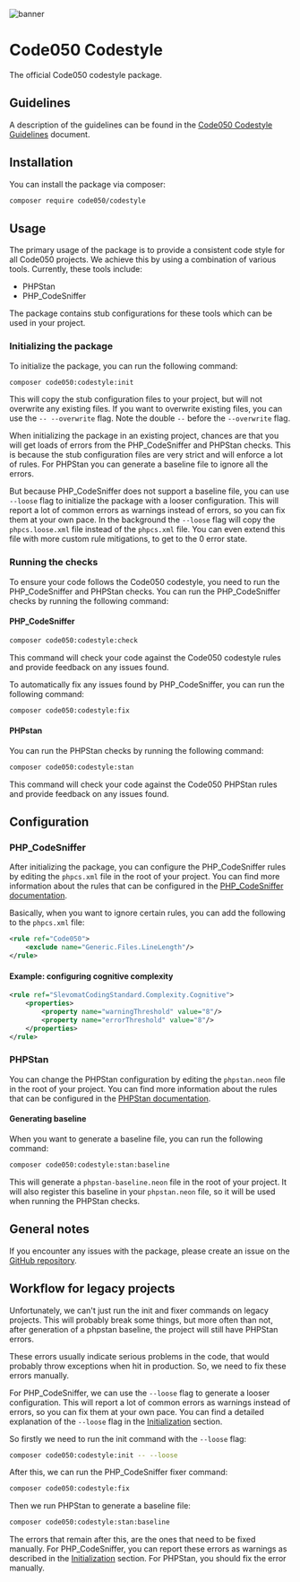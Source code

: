![banner](https://banners.beyondco.de/Codestyle.png?theme=dark&packageManager=composer+require&packageName=code050%2Fcodestyle&pattern=connections&style=style_1&description=The+official+Code050+codestyle+package&md=1&showWatermark=0&fontSize=100px&images=https%3A%2F%2Fwww.php.net%2Fimages%2Flogos%2Fnew-php-logo.svg)

# Code050 Codestyle

The official Code050 codestyle package.

## Guidelines

A description of the guidelines can be found in the [Code050 Codestyle Guidelines](guideline.md) document.

## Installation

You can install the package via composer:

```bash
composer require code050/codestyle
```

## Usage

The primary usage of the package is to provide a consistent code style for all Code050 projects.
We achieve this by using a combination of various tools. Currently, these tools include:

- PHPStan
- PHP_CodeSniffer

The package contains stub configurations for these tools which can be used in your project.

### Initializing the package

To initialize the package, you can run the following command:

```bash
composer code050:codestyle:init
```

This will copy the stub configuration files to your project, but will not overwrite any existing files.
If you want to overwrite existing files, you can use the `-- --overwrite` flag. Note the double `--` before
the `--overwrite` flag.

When initializing the package in an existing project, chances are that you will get loads of errors from the
PHP_CodeSniffer
and PHPStan checks. This is because the stub configuration files are very strict and will enforce a lot of rules.
For PHPStan you can generate a baseline file to ignore all the errors.

But because PHP_CodeSniffer does not support a baseline file, you can use `--loose` flag to initialize the package with
a
looser configuration. This will report a lot of common errors as warnings instead of errors, so you can fix them at your
own pace. In the background the `--loose` flag will copy the `phpcs.loose.xml` file instead of the `phpcs.xml` file.
You can even extend this file with more custom rule mitigations, to get to the 0 error state.

### Running the checks

To ensure your code follows the Code050 codestyle, you need to run the PHP_CodeSniffer and PHPStan checks. You can run
the PHP_CodeSniffer checks by running the following command:

#### PHP_CodeSniffer

```bash
composer code050:codestyle:check
```

This command will check your code against the Code050 codestyle rules and provide feedback on any issues found.

To automatically fix any issues found by PHP_CodeSniffer, you can run the following command:

```bash
composer code050:codestyle:fix
```

#### PHPstan

You can run the PHPStan checks by running the following command:

```bash
composer code050:codestyle:stan
```

This command will check your code against the Code050 PHPStan rules and provide feedback on any issues found.

## Configuration

### PHP_CodeSniffer

After initializing the package, you can configure the PHP_CodeSniffer rules by editing the `phpcs.xml` file in the root
of your project. You can find more information about the rules that can be configured in
the [PHP_CodeSniffer documentation](https://github.com/squizlabs/PHP_CodeSniffer/wiki).

Basically, when you want to ignore certain rules, you can add the following to the `phpcs.xml` file:

```xml
<rule ref="Code050">
    <exclude name="Generic.Files.LineLength"/>
</rule> 
```

#### Example: configuring cognitive complexity
```xml
<rule ref="SlevomatCodingStandard.Complexity.Cognitive">
    <properties>
        <property name="warningThreshold" value="8"/>
        <property name="errorThreshold" value="8"/>
    </properties>
</rule>
```

### PHPStan

You can change the PHPStan configuration by editing the `phpstan.neon` file in the root of your project. You can find
more information about the rules that can be configured in
the [PHPStan documentation](https://phpstan.org/user-guide/getting-started).

#### Generating baseline

When you want to generate a baseline file, you can run the following command:

```bash
composer code050:codestyle:stan:baseline
```

This will generate a `phpstan-baseline.neon` file in the root of your project. It will also register this baseline in
your `phpstan.neon` file, so it will be used when running the PHPStan checks.

## General notes

If you encounter any issues with the package, please create an issue on
the [GitHub repository](https://github.com/code050/codestyle/issues).

## Workflow for legacy projects

Unfortunately, we can't just run the init and fixer commands on legacy projects.
This will probably break some things, but more often than not, after generation of a phpstan baseline, the project will
still have PHPStan errors.

These errors usually indicate serious problems in the code, that would probably throw exceptions when hit in production.
So, we need to fix these errors manually.

For PHP_CodeSniffer, we can use the `--loose` flag to generate a looser configuration. This will report a lot of common
errors as warnings instead of errors, so you can fix them at your own pace.
You can find a detailed explanation of the `--loose` flag in the [Initialization](#initializing-the-package) section.

So firstly we need to run the init command with the `--loose` flag:

```bash
composer code050:codestyle:init -- --loose
```

After this, we can run the PHP_CodeSniffer fixer command:

```bash
composer code050:codestyle:fix
```

Then we run PHPStan to generate a baseline file:

```bash
composer code050:codestyle:stan:baseline
```

The errors that remain after this, are the ones that need to be fixed manually.
For PHP_CodeSniffer, you can report these errors as warnings as described in
the [Initialization](#initializing-the-package) section.
For PHPStan, you should fix the error manually.
